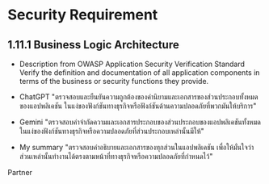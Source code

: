 # Security Requirement
## 1.11.1 Business Logic Architecture
  
- Description from OWASP Application Security Verification Standard
Verify the definition and documentation of all application components in
terms of the business or security functions they provide.
  
- ChatGPT
"ตรวจสอบและยืนยันความถูกต้องของคำนิยามและเอกสารของส่วนประกอบทั้งหมดของแอปพลิเคชัน ในแง่ของฟังก์ชันทางธุรกิจหรือฟังก์ชันด้านความปลอดภัยที่พวกมันให้บริการ"
  
- Gemini
"ตรวจสอบคำจำกัดความและเอกสารประกอบของส่วนประกอบของแอปพลิเคชันทั้งหมดในแง่ของฟังก์ชันทางธุรกิจหรือความปลอดภัยที่ส่วนประกอบเหล่านั้นมีให้"
  
- My summary
"ตรวจสอบคำอธิบายและเอกสารของทุกส่วนในแอปพลิเคชัน เพื่อให้มั่นใจว่าส่วนเหล่านั้นทำงานได้ตรงตามหน้าที่ทางธุรกิจหรือความปลอดภัยที่กำหนดไว้"

Partner






